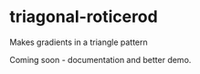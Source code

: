 triagonal-roticerod
===================

Makes gradients in a triangle pattern

Coming soon - documentation and better demo.
